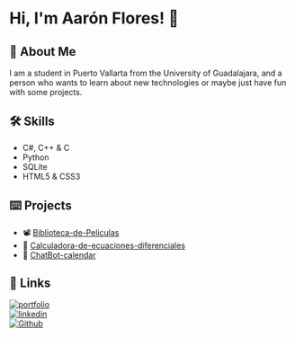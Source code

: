  
# Hi, I'm Aarón Flores! 👋  
                
## 🚀 About Me  
I am a student in Puerto Vallarta from the University of Guadalajara, and a person who wants to learn about new technologies or maybe just have fun with some projects.

## 🛠 Skills 
- C#, C++ & C
- Python
- SQLite
- HTML5 & CSS3

## ⌨️ Projects
- 📽️ [Biblioteca-de-Peliculas](https://github.com/AaronF11/Biblioteca-de-Peliculas)
- 🧮 [Calculadora-de-ecuaciones-diferenciales](https://github.com/AaronF11/Calculadora-de-ecuaciones-diferenciales)
- 🤖 [ChatBot-calendar](https://github.com/AaronF11/ChatBot-Calendar)

## 🔗 Links  
[![portfolio](https://img.shields.io/badge/my_portfolio-1DA1F2?style=for-the-badge&logo=ko-fi&logoColor=white)](https://github.com/AaronF11)  
[![linkedin](https://img.shields.io/badge/linkedin-0A66C2?style=for-the-badge&logo=linkedin&logoColor=white)](https://www.linkedin.com/in/aarón-flores-pasos-3340b0236/)  
[![Github](https://img.shields.io/badge/github-000?style=for-the-badge&logo=github&logoColor=white)](https://github.com/AaronF11)
